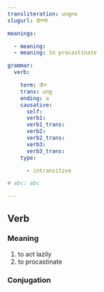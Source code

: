 ```yaml
---
transliteration: ungno
slugurl: ऊँगणो

meanings:

  - meaning: 
  - meaning: to procastinate

grammar:
  verb:

    term: ऊँग
    trans: ung
    ending: a
    causative:
      self:
      verb1:
      verb1_trans:
      verb2:
      verb2_trans:
      verb3:
      verb3_trans:
    type:

      - intransitive

# abc: abc   

---
```


## Verb

<!-- <fos :grammar="grammar" ></fos> -->

### Meaning

1. to act lazily
2. to procastinate

### Conjugation

<verb-conj :grammar="grammar" ></verb-conj>
